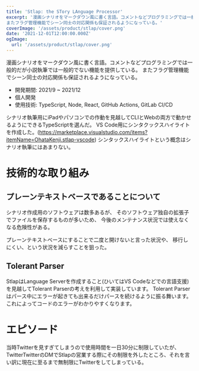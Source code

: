 ```yaml
---
title: 'Stlap: the STory LAnguage Processor'
excerpt: '漫画シナリオをマークダウン風に書く言語。コメントなどプログラミングでは一般的だが小説執筆では一般的でない機能を提供している。
またフラグ管理機能でシーン同士の対応関係も保証されるようになっている。'
coverImage: '/assets/product/stlap/cover.png'
date: '2021-12-01T12:00:00.000Z'
ogImage:
  url: '/assets/product/stlap/cover.png'
---
```


漫画シナリオをマークダウン風に書く言語。コメントなどプログラミングでは一般的だが小説執筆では一般的でない機能を提供している。
またフラグ管理機能でシーン同士の対応関係も保証されるようになっている。

- 開発期間: 2021/9 ~ 2021/12
- 個人開発
- 使用技術: TypeScript, Node, React, GitHub Actions, GitLab CI/CD

シナリオ執筆用にiPadやパソコンでの作動を見越してCLIとWebの両方で動かせるようにできるTypeScriptを選んだ。
VS Code用にシンタクックスハイライトを作成した。(https://marketplace.visualstudio.com/items?itemName=OhataKenji.stlap-vscode)
シンタックスハイライトという概念はシナリオ執筆にはあまりない。

# 技術的な取り組み

## プレーンテキストベースであることについて
シナリオ作成用のソフトウェアは数多あるが、
そのソフトウェア独自の拡張子でファイルを保存するものが多いため、
今後のメンテナンス状況では使えなくなる危険性がある。

プレーンテキストベースにすることで二度と開けないと言った状況や、
移行しにくい、という状況を減らすことを狙った。

## Tolerant Parser

StlapはLanguage Serverを作成すること(ひいてはVS Codeなどでの言語支援)
を見越してTolerant Parserの考えを利用して実装しています。
Tolerant Parserはパース中にエラーが起きても出来るだけパースを続けるように振る舞います。
これによってコードのエラーがわかりやすくなります。

# エピソード

当時Twitterを見すぎてしまうので使用時間を一日30分に制限していたが、TwitterTwitterのDMでStlapの営業する際にその制限を外したところ、それを言い訳に現在に至るまで無制限にTwitterをしてしまっている。
